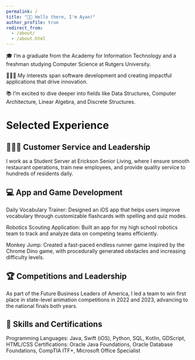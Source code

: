 ```yaml
---
permalink: /
title: "👋🏽 Hello there, I'm Ayan!"
author_profile: true
redirect_from: 
  - /about/
  - /about.html
---
```


🎓 I’m a graduate from the Academy for Information Technology and a freshman studying Computer Science at Rutgers University.

🧑🏽‍💻 My  interests span software development and creating impactful applications that drive innovation.

📚 I’m excited to dive deeper into fields like Data Structures, Computer Architecture, Linear Algebra, and Discrete Structures.

# Selected Experience

## 🧑🏽‍🍳 Customer Service and Leadership
I work as a Student Server at Erickson Senior Living, where I ensure smooth restaurant operations, train new employees, and provide quality service to hundreds of residents daily.

## 💻 App and Game Development
Daily Vocabulary Trainer: Designed an iOS app that helps users improve vocabulary through customizable flashcards with spelling and quiz modes.

Robotics Scouting Application: Built an app for my high school robotics team to track and analyze data on competing teams efficiently.

Monkey Jump: Created a fast-paced endless runner game inspired by the Chrome Dino game, with procedurally generated obstacles and increasing difficulty levels.

## 🏆 Competitions and Leadership
As part of the Future Business Leaders of America, I led a team to win first place in state-level animation competitions in 2022 and 2023, advancing to the national finals both years.

## 🔧 Skills and Certifications
Programming Languages: Java, Swift (iOS), Python, SQL, Kotlin, GDScript, HTML/CSS
Certifications: Oracle Java Foundations, Oracle Database Foundations, CompTIA ITF+, Microsoft Office Specialist